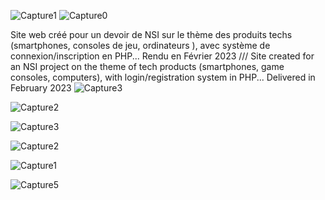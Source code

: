 ![Capture1](https://user-images.githubusercontent.com/105790280/226204048-0dc08725-a90f-4381-bc86-9ba680c4993f.PNG)
![Capture0](https://user-images.githubusercontent.com/105790280/226204493-d3e7faf8-faf5-481b-a561-4ead676becbc.PNG)

Site web créé pour un devoir de NSI sur le thème des produits techs (smartphones, consoles de jeu, ordinateurs ), avec système de connexion/inscription en PHP... Rendu en Février 2023 
///
Site created for an NSI project on the theme of tech products (smartphones, game consoles, computers), with login/registration system in PHP... Delivered in February 2023
![Capture3](https://user-images.githubusercontent.com/105790280/226204060-4a14a0c2-2249-4497-a88e-bd5b8c990e32.PNG)


![Capture2](https://user-images.githubusercontent.com/105790280/226204069-a9c12e0b-8242-4b2b-b3f4-1c0b52042aad.PNG)


![Capture3](https://user-images.githubusercontent.com/105790280/226204504-b2620cec-b8ba-4424-a193-aba8359d12b6.PNG)


![Capture2](https://user-images.githubusercontent.com/105790280/226204501-4716fae5-61d9-4705-8b63-3a39b917c60d.PNG)


![Capture1](https://user-images.githubusercontent.com/105790280/226204513-8fb20e40-47b3-4945-bc3d-16f7025b7979.PNG)


![Capture5](https://user-images.githubusercontent.com/105790280/226204509-fad83557-5189-41cc-b7ac-94591f87bd0b.PNG)

